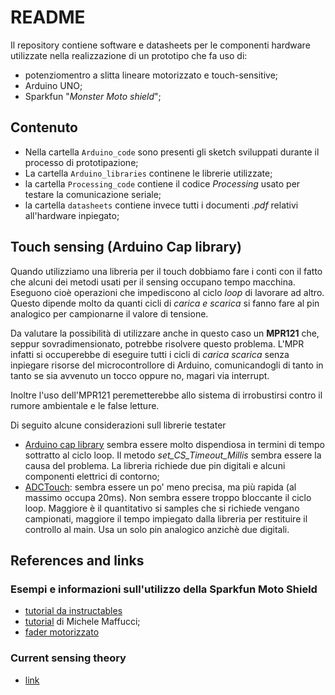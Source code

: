 # README

Il repository contiene software e datasheets per le componenti hardware utilizzate nella realizzazione di un prototipo che fa uso di:
* potenziomentro a slitta lineare motorizzato e touch-sensitive;
* Arduino UNO;
* Sparkfun "_Monster Moto shield_";

## Contenuto

* Nella cartella ```Arduino_code``` sono presenti gli sketch sviluppati durante il processo di prototipazione;
* La cartella ```Arduino_libraries``` continene le librerie utilizzate;
* la cartella ```Processing_code``` contiene il codice _Processing_ usato per testare la comunicazione seriale;
* la cartella ```datasheets``` contiene invece tutti i documenti _.pdf_ relativi all'hardware inpiegato;

## Touch sensing (Arduino Cap library)

Quando utilizziamo una libreria per il touch dobbiamo fare i conti con il fatto che alcuni dei metodi usati per il sensing occupano tempo macchina. Eseguono cioè operazioni che impediscono al ciclo _loop_ di lavorare ad altro.
Questo dipende molto da quanti cicli di _carica e scarica_ si fanno fare al pin analogico per campionarne il valore di tensione.

Da valutare la possibilità di utilizzare anche in questo caso un **MPR121** che, seppur sovradimensionato, potrebbe risolvere questo problema. L'MPR infatti si occuperebbe di eseguire tutti i cicli di _carica scarica_ senza inpiegare risorse del microcontrollore di Arduino, comunicandogli di tanto in tanto se sia avvenuto un tocco oppure no, magari via interrupt.

Inoltre l'uso dell'MPR121 peremetterebbe allo sistema di irrobustirsi contro il rumore ambientale e le false letture.

Di seguito alcune considerazioni sull librerie testater

* [Arduino cap library](https://playground.arduino.cc/Main/CapacitiveSensor?from=Main.CapSense) sembra essere molto dispendiosa in termini di tempo sottratto al ciclo loop. Il metodo _set_CS_Timeout_Millis_ sembra essere la causa del problema. La libreria richiede due pin digitali e alcuni componenti elettrici di contorno;
* [ADCTouch](https://github.com/martin2250/ADCTouch): sembra essere un po' meno precisa, ma più rapida (al massimo occupa 20ms). Non sembra essere troppo bloccante il ciclo loop. Maggiore è il quantitativo si samples che si richiede vengano campionati, maggiore il tempo impiegato dalla libreria per restituire il controllo al main. Usa un solo pin analogico anzichè due digitali.

## References and links

### Esempi e informazioni sull'utilizzo della Sparkfun Moto Shield

* [tutorial da instructables](http://www.instructables.com/id/Monster-Motor-Shield-VNH2SP30/)
* [tutorial](http://www.maffucci.it/2016/03/25/utilizzo-dellarduino-motor-shields-r3/) di Michele Maffucci;
* [fader motorizzato](https://blog.codyhazelwood.me/motorized-faders-and-the-arduino/)

### Current sensing theory
* [link](https://electronics.stackexchange.com/questions/70524/arduino-motor-shield-r3-current-sensing)
